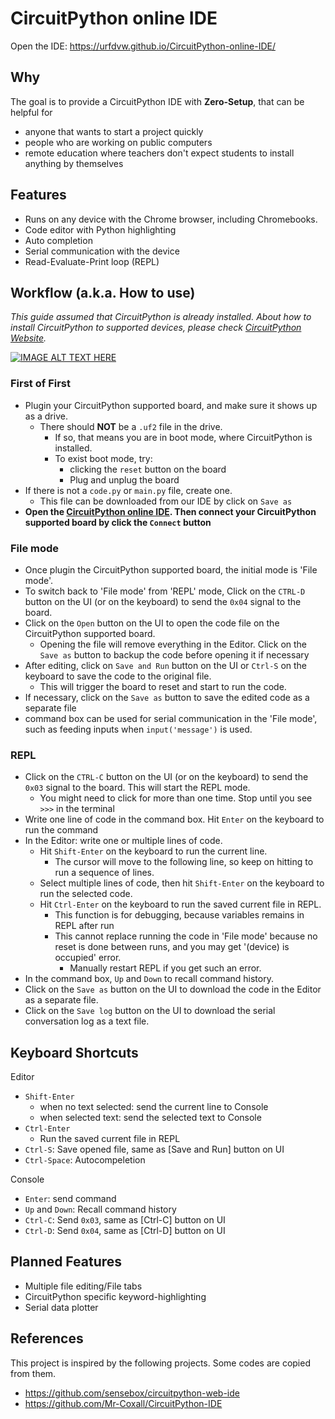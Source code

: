 # CircuitPython online IDE
Open the IDE: https://urfdvw.github.io/CircuitPython-online-IDE/

## Why
The goal is to provide a CircuitPython IDE with **Zero-Setup**, that can be helpful for
- anyone that wants to start a project quickly
- people who are working on public computers
- remote education where teachers don't expect students to install anything by themselves

## Features
- Runs on any device with the Chrome browser, including Chromebooks.
- Code editor with Python highlighting
- Auto completion
- Serial communication with the device
- Read-Evaluate-Print loop (REPL)

## Workflow (a.k.a. How to use)

*This guide assumed that CircuitPython is already installed. About how to install CircuitPython to supported devices, please check [CircuitPython Website](https://circuitpython.org/downloads).*

[![IMAGE ALT TEXT HERE](https://img.youtube.com/vi/Z44PD-ZleAU/0.jpg)](https://www.youtube.com/watch?v=Z44PD-ZleAU)
[](https://stackoverflow.com/a/16079387/7037749)

### First of First
- Plugin your CircuitPython supported board, and make sure it shows up as a drive.
    - There should **NOT** be a `.uf2` file in the drive.
        - If so, that means you are in boot mode, where CircuitPython is installed.
        - To exist boot mode, try:
            - clicking the `reset` button on the board
            - Plug and unplug the board
- If there is not a `code.py` or `main.py` file, create one.
    - This file can be downloaded from our IDE by click on `Save as`
- **Open the [CircuitPython online IDE](https://urfdvw.github.io/CircuitPython-online-IDE/). Then connect your CircuitPython supported board by click the `Connect` button**

### File mode
- Once plugin the CircuitPython supported board, the initial mode is 'File mode'.
- To switch back to 'File mode' from 'REPL' mode, Click on the `CTRL-D` button on the UI (or on the keyboard) to send the `0x04` signal to the board. 
- Click on the `Open` button on the UI to open the code file on the CircuitPython supported board.
    - Opening the file will remove everything in the Editor. Click on the `Save as` button to backup the code before opening it if necessary
- After editing, click on `Save and Run` button on the UI or `Ctrl-S` on the keyboard to save the code to the original file.
    - This will trigger the board to reset and start to run the code.
- If necessary, click on the `Save as` button to save the edited code as a separate file
- command box can be used for serial communication in the 'File mode', such as feeding inputs when `input('message')` is used.

### REPL
- Click on the `CTRL-C` button on the UI (or on the keyboard) to send the `0x03` signal to the board. This will start the REPL mode.
    - You might need to click for more than one time. Stop until you see `>>>` in the terminal
- Write one line of code in the command box. Hit `Enter` on the keyboard to run the command
- In the Editor: write one or multiple lines of code.
    - Hit `Shift-Enter` on the keyboard to run the current line.
        - The cursor will move to the following line, so keep on hitting to run a sequence of lines.
    - Select multiple lines of code, then hit `Shift-Enter` on the keyboard to run the selected code.
    - Hit `Ctrl-Enter` on the keyboard to run the saved current file in REPL.
        - This function is for debugging, because variables remains in REPL after run
        - This cannot replace running the code in 'File mode' because no reset is done between runs, and you may get '(device) is occupied' error.
            - Manually restart REPL if you get such an error.
- In the command box, `Up` and `Down` to recall command history.
- Click on the `Save as` button on the UI to download the code in the Editor as a separate file.
- Click on the `Save log` button on the UI to download the serial conversation log as a text file.

## Keyboard Shortcuts

Editor
- `Shift-Enter` 
    - when no text selected: send the current line to Console
    - when selected text: send the selected text to Console
- `Ctrl-Enter`
    - Run the saved current file in REPL
- `Ctrl-S`: Save opened file, same as [Save and Run] button on UI
- `Ctrl-Space`: Autocompeletion

Console
- `Enter`: send command
- `Up` and `Down`: Recall command history
- `Ctrl-C`: Send `0x03`, same as [Ctrl-C] button on UI
- `Ctrl-D`: Send `0x04`, same as [Ctrl-D] button on UI

## Planned Features
- Multiple file editing/File tabs
- CircuitPython specific keyword-highlighting
- Serial data plotter

## References
This project is inspired by the following projects. Some codes are copied from them.
- https://github.com/sensebox/circuitpython-web-ide
- https://github.com/Mr-Coxall/CircuitPython-IDE